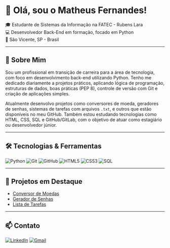 # 👋 Olá, sou o Matheus Fernandes!

🎓 Estudante de Sistemas da Informação na FATEC - Rubens Lara  
💻 Desenvolvedor Back-End em formação, focado em Python  
📍 São Vicente, SP - Brasil

---

## 🚀 Sobre Mim

Sou um profissional em transição de carreira para a área de tecnologia, com foco em desenvolvimento back-end utilizando Python. Tenho me dedicado diariamente a projetos práticos, aplicando lógica de programação, estruturas de dados, boas práticas (PEP 8), controle de versão com Git e criação de aplicações simples.

Atualmente desenvolvo projetos como conversores de moeda, geradores de senhas, sistemas de tarefas com arquivos `.txt`, e outros que estão disponíveis no meu GitHub. Também estou estudando tecnologias como HTML, CSS, SQL e GitHub/GitLab, com o objetivo de atuar como estagiário ou desenvolvedor júnior.

---

## 🛠️ Tecnologias & Ferramentas

![Python](https://img.shields.io/badge/Python-3776AB?style=for-the-badge&logo=python&logoColor=white)
![Git](https://img.shields.io/badge/Git-F05032?style=for-the-badge&logo=git&logoColor=white)
![GitHub](https://img.shields.io/badge/GitHub-181717?style=for-the-badge&logo=github&logoColor=white)
![HTML5](https://img.shields.io/badge/HTML5-E34F26?style=for-the-badge&logo=html5&logoColor=white)
![CSS3](https://img.shields.io/badge/CSS3-1572B6?style=for-the-badge&logo=css3&logoColor=white)
![SQL](https://img.shields.io/badge/SQL-4479A1?style=for-the-badge&logo=postgresql&logoColor=white)

---

## 📌 Projetos em Destaque

- [Conversor de Moedas](https://github.com/MatheusSilvaConceicao/conversor-moedas)
- [Gerador de Senhas](https://github.com/MatheusSilvaConceicao/gerador-senhas)
- [Lista de Tarefas](https://github.com/MatheusSilvaConceicao/lista-tarefas)

---

## 📫 Contato

[![LinkedIn](https://img.shields.io/badge/LinkedIn-0077B5?style=for-the-badge&logo=linkedin&logoColor=white)](https://www.linkedin.com/in/matheusfernandesconceicao/)
[![Gmail](https://img.shields.io/badge/Gmail-D14836?style=for-the-badge&logo=gmail&logoColor=white)](mailto:mconceicao1547@gmail.com)



